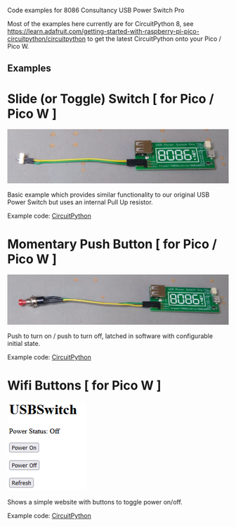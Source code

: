 Code examples for 8086 Consultancy USB Power Switch Pro

Most of the examples here currently are for CircuitPython 8, see https://learn.adafruit.com/getting-started-with-raspberry-pi-pico-circuitpython/circuitpython to get the latest CircuitPython onto your Pico / Pico W.

## Examples

# Slide (or Toggle) Switch  [ for Pico / Pico W ]

![USB Power Switch Pro with slide switch](assets/images/SlideSwitch.jpg)

Basic example which provides similar functionality to our original USB Power Switch but uses an internal Pull Up resistor.

Example code: [CircuitPython](CircuitPython/slide-switch/)

# Momentary Push Button [ for Pico / Pico W ]

![USB Power Switch Pro with push switch](assets/images/MomentaryPushButton.jpg)

Push to turn on / push to turn off, latched in software with configurable initial state.

Example code: [CircuitPython](CircuitPython/momentary-push/)

# Wifi Buttons [ for Pico W ]

![USB Power Switch Pro Wifi Buttons Browser](assets/images/WifiButtons.png)

Shows a simple website with buttons to toggle power on/off.

Example code: [CircuitPython](CircuitPython/wifi-buttons/)
